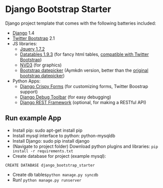 Django Bootstrap Starter
========================

Django project template that comes with the following batteries included:

* [Django](https://www.djangoproject.com/) 1.4
* [Twitter Bootstrap](http://twitter.github.com/bootstrap/) 2.1
* JS libraries: 
	- [Jquery 1.7.2](http://jquery.com/)
	- [Datatables 1.9.3](http://datatables.net/) (for fancy html tables, [compatible with Twitter Bootstrap](http://datatables.net/release-datatables/extras/TableTools/bootstrap.html))
	- [NVD3](http://nvd3.com/) (for graphics)
	- [Bootstrap datepicker](https://github.com/Aymkdn/Datepicker-for-Bootstrap) (Aymkdn version, better than the [original bootstrap datepicker](http://www.eyecon.ro/bootstrap-datepicker/))
* Python Apps:
	- [Django Crispy Forms](https://github.com/maraujop/django-crispy-forms) (for customizing forms, Twitter Boostrap support)
	- [Django Debug Toolbar](https://github.com/django-debug-toolbar/django-debug-toolbar) (for easy debugging)
	- [Django REST Framework](http://django-rest-framework.org/) (optional, for making a RESTful API)

Run example App
-----------

* Install pip: sudo apt-get install pip
* Install mysql interface to python: python-mysqldb
* Install Django: sudo pip install django
* (Navigate to project folder) Download python plugins and libraries: ``pip install -r requirements.txt`` 
* Create database for project (example mysql):
```sudo mysql -u root -p
CREATE DATABASE django_bootstrap_starter
```
* Create db tables``python manage.py syncdb``
* Run! ``python manage.py runserver``